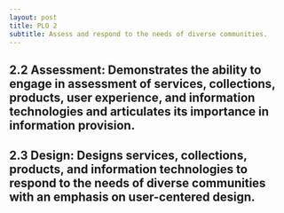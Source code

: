 ```yaml
---
layout: post
title: PLO 2
subtitle: Assess and respond to the needs of diverse communities.
---
```

## 2.2 Assessment: Demonstrates the ability to engage in assessment of services, collections, products, user experience, and information technologies and articulates its importance in information provision.

## 2.3 Design: Designs services, collections, products, and information technologies to respond to the needs of diverse communities with an emphasis on user-centered design.
